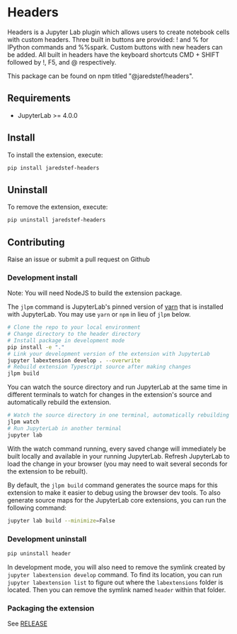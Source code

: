 # Headers

Headers is a Jupyter Lab plugin which allows users to create notebook cells with custom headers. Three built in buttons are provided: ! and % for IPython commands and %%spark. Custom buttons with new headers can be added. All built in headers have the keyboard shortcuts CMD + SHIFT followed by !, F5, and @ respectively.

This package can be found on npm titled "@jaredstef/headers". 

## Requirements

- JupyterLab >= 4.0.0

## Install

To install the extension, execute:

```bash
pip install jaredstef-headers
```

## Uninstall

To remove the extension, execute:

```bash
pip uninstall jaredstef-headers
```

## Contributing

Raise an issue or submit a pull request on Github

### Development install

Note: You will need NodeJS to build the extension package.

The `jlpm` command is JupyterLab's pinned version of
[yarn](https://yarnpkg.com/) that is installed with JupyterLab. You may use
`yarn` or `npm` in lieu of `jlpm` below.

```bash
# Clone the repo to your local environment
# Change directory to the header directory
# Install package in development mode
pip install -e "."
# Link your development version of the extension with JupyterLab
jupyter labextension develop . --overwrite
# Rebuild extension Typescript source after making changes
jlpm build
```

You can watch the source directory and run JupyterLab at the same time in different terminals to watch for changes in the extension's source and automatically rebuild the extension.

```bash
# Watch the source directory in one terminal, automatically rebuilding when needed
jlpm watch
# Run JupyterLab in another terminal
jupyter lab
```

With the watch command running, every saved change will immediately be built locally and available in your running JupyterLab. Refresh JupyterLab to load the change in your browser (you may need to wait several seconds for the extension to be rebuilt).

By default, the `jlpm build` command generates the source maps for this extension to make it easier to debug using the browser dev tools. To also generate source maps for the JupyterLab core extensions, you can run the following command:

```bash
jupyter lab build --minimize=False
```

### Development uninstall

```bash
pip uninstall header
```

In development mode, you will also need to remove the symlink created by `jupyter labextension develop`
command. To find its location, you can run `jupyter labextension list` to figure out where the `labextensions`
folder is located. Then you can remove the symlink named `header` within that folder.

### Packaging the extension

See [RELEASE](RELEASE.md)
